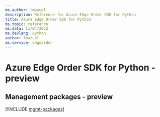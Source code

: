 ```yaml
---
ms.author: lmazuel
description: Reference for Azure Edge Order SDK for Python
title: Azure Edge Order SDK for Python
ms.topic: reference
ms.data: 11/04/2022
ms.devlang: python
author: lmazuel
ms.service: edgeorder
---
```

# Azure Edge Order SDK for Python - preview

## Management packages - preview
[!INCLUDE [mgmt-packages](edge-order-mgmt-index.md)]
